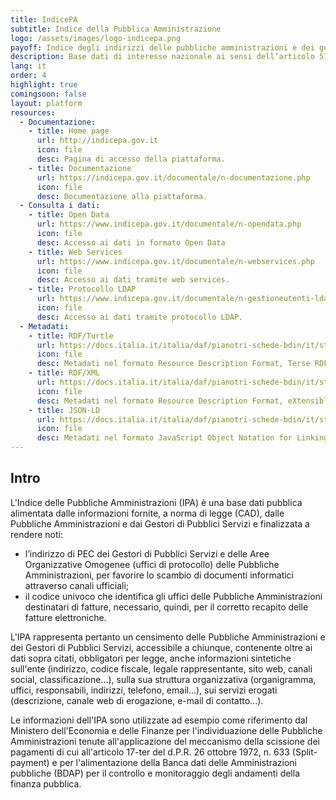 ```yaml
---
title: IndicePA
subtitle: Indice della Pubblica Amministrazione
logo: /assets/images/logo-indicepa.png
payoff: Indice degli indirizzi delle pubbliche amministrazioni e dei gestori di pubblici servizi
description: Base dati di interesse nazionale ai sensi dell’articolo 57-bis comma 1 del Codice dell'Amministrazione Digitale.
lang: it
order: 4
highlight: true
comingsoon: false
layout: platform
resources:
  - Documentazione:
    - title: Home page
      url: http://indicepa.gov.it
      icon: file
      desc: Pagina di accesso della piattaforma.
    - title: Documentazione
      url: https://indicepa.gov.it/documentale/n-documentazione.php
      icon: file
      desc: Documentazione alla piattaforma.
  - Consulta i dati:
    - title: Open Data
      url: https://www.indicepa.gov.it/documentale/n-opendata.php
      icon: file
      desc: Accesso ai dati in formato Open Data
    - title: Web Services
      url: https://www.indicepa.gov.it/documentale/n-webservices.php
      icon: file
      desc: Accesso ai dati tramite web services.
    - title: Protocollo LDAP
      url: https://www.indicepa.gov.it/documentale/n-gestioneutenti-ldap.php
      icon: file
      desc: Accesso ai dati tramite protocollo LDAP.
  - Metadati:
    - title: RDF/Turtle
      url: https://docs.italia.it/italia/daf/pianotri-schede-bdin/it/stabile/_downloads/metadatiDCATAPIT_IPA.ttl
      icon: file
      desc: Metadati nel formato Resource Description Format, Terse RDF Triple Language (RDF/Turtle).
    - title: RDF/XML
      url: https://docs.italia.it/italia/daf/pianotri-schede-bdin/it/stabile/_downloads/metadatiDCATAPIT_IPA.rdf
      icon: file
      desc: Metadati nel formato Resource Description Format, eXtensible Markup Language (RDF/XML).
    - title: JSON-LD
      url: https://docs.italia.it/italia/daf/pianotri-schede-bdin/it/stabile/_downloads/metadatiDCATAPIT_IPA.jsonld
      icon: file
      desc: Metadati nel formato JavaScript Object Notation for Linking Data
---
```


## Intro
L'Indice delle Pubbliche Amministrazioni (IPA) è una base dati pubblica alimentata dalle informazioni fornite,
a norma di legge (CAD), dalle Pubbliche Amministrazioni e dai Gestori di Pubblici Servizi e finalizzata a rendere noti:
* l’indirizzo di PEC dei Gestori di Pubblici Servizi e delle Aree Organizzative Omogenee (uffici di protocollo)
  delle Pubbliche Amministrazioni, per favorire lo scambio di documenti informatici attraverso canali ufficiali;
* il codice univoco che identifica gli uffici delle Pubbliche Amministrazioni destinatari di fatture, necessario, quindi, 
  per il corretto recapito delle fatture elettroniche.

L'IPA rappresenta pertanto un censimento delle Pubbliche Amministrazioni e dei Gestori di Pubblici Servizi, accessibile a
chiunque, contenente oltre ai dati sopra citati, obbligatori per legge, anche informazioni sintetiche sull'ente
(indirizzo, codice fiscale, legale rappresentante, sito web, canali social, classificazione...), sulla sua struttura
organizzativa (organigramma, uffici, responsabili, indirizzi, telefono, email...), sui servizi erogati (descrizione,
canale web di erogazione, e-mail di contatto...).

Le informazioni dell'IPA sono utilizzate ad esempio come riferimento dal Ministero dell'Economia e delle Finanze per
l'individuazione delle Pubbliche Amministrazioni tenute all'applicazione del meccanismo della scissione dei pagamenti
di cui all'articolo 17-ter del d.P.R. 26 ottobre 1972, n. 633 (Split-payment) e per l'alimentazione della Banca dati
delle Amministrazioni pubbliche (BDAP) per il controllo e monitoraggio degli andamenti della finanza pubblica.

